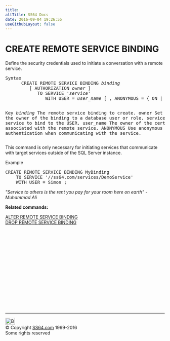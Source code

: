 ```yaml
---
title:
altTitle: SS64 Docs
date: 2016-09-04 19:26:55
useGithubLayout: false
---
```

<!-- #BeginLibraryItem "/Library/head_sql.lbi" --><!-- #EndLibraryItem --><h1>CREATE  REMOTE SERVICE BINDING</h1>
<p>Define the security credentials used to initiate a conversation with a remote service.</p>
<pre>Syntax
      CREATE REMOTE SERVICE BINDING <i>binding</i>
         [ AUTHORIZATION <i>owner</i> ] 
            TO SERVICE '<i>service</i>' 
               WITH USER = <i>user_name</i> [ , ANONYMOUS = { ON | <u>OFF</u> } ]  [; ]

Key<i>
   binding</i>     The remote service binding to create.
   owner       Set the owner of the binding to a database user or role.
   service     The remote service to bind to the USER.
   user_name   The owner of the certificate associated with the remote service.
   ANONYMOUS   Use anonymous authentication when communicating with the service.</pre>
<p>  This command is only necessary for initiating services that communicate with target services outside of the SQL Server instance. </p>
<p>Example</p>
<pre>CREATE REMOTE SERVICE BINDING MyBinding<br>    TO SERVICE '//ss64.com/services/DemoService'<br>    WITH USER = Simon ;</pre>
<p class="quote"><i>"Service to others is the rent you pay for your room here on earth" - Muhammad Ali</i></p>
<p><b>Related commands:</b></p>
<p>  <a href="rsb_a.html">ALTER REMOTE SERVICE BINDING</a><br>
<a href="rsb_d.html">DROP REMOTE SERVICE BINDING</a></p><!-- #BeginLibraryItem "/Library/foot_sql.lbi" --><p>
<!-- ss64-sql -->
<ins class="adsbygoogle" style="display:inline-block;width:300px;height:250px" data-ad-client="ca-pub-6140977852749469" data-ad-slot="6953563613"></ins>
<script>
(adsbygoogle = window.adsbygoogle || []).push({});
</script></p>
<hr>
<div id="bl" class="footer"><a href="rsb_c.html#"><img src="../images/top.png" width="30" height="22" alt="Back to the Top"></a></div>
<div id="br" class="footer, tagline">© Copyright <a href="../index.html">SS64.com</a> 1999-2016<br>
Some rights reserved</div><!-- #EndLibraryItem -->

